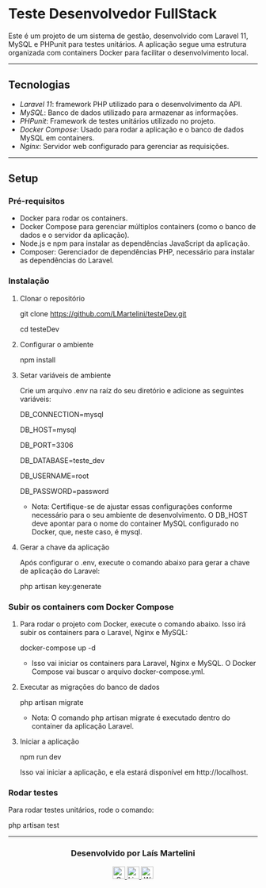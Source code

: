 # Teste Desenvolvedor FullStack

Este é um projeto de um sistema de gestão, desenvolvido com Laravel 11, MySQL e PHPunit para testes unitários. A aplicação segue uma estrutura organizada com containers Docker para facilitar o desenvolvimento local.

---

## Tecnologias

- *Laravel 11*: framework PHP utilizado para o desenvolvimento da API.
- *MySQL*: Banco de dados utilizado para armazenar as informações.
- *PHPunit*: Framework de testes unitários utilizado no projeto.
- *Docker Compose*: Usado para rodar a aplicação e o banco de dados MySQL em containers.
- *Nginx*: Servidor web configurado para gerenciar as requisições.

---

## Setup

### Pré-requisitos

- Docker para rodar os containers.
- Docker Compose para gerenciar múltiplos containers (como o banco de dados e o servidor da aplicação).
- Node.js e npm para instalar as dependências JavaScript da aplicação.
- Composer: Gerenciador de dependências PHP, necessário para instalar as dependências do Laravel.


### Instalação

1. Clonar o repositório

   git clone https://github.com/LMartelini/testeDev.git

   cd testeDev
   

2. Configurar o ambiente

   npm install
   

3. Setar variáveis de ambiente

   Crie um arquivo .env na raíz do seu diretório e adicione as seguintes variáveis:

    DB_CONNECTION=mysql

    DB_HOST=mysql

    DB_PORT=3306

    DB_DATABASE=teste_dev

    DB_USERNAME=root

    DB_PASSWORD=password

    - Nota: Certifique-se de ajustar essas configurações conforme necessário para o seu ambiente de desenvolvimento. O DB_HOST deve apontar para o nome do container MySQL configurado no Docker, que, neste caso, é mysql.

4. Gerar a chave da aplicação

    Após configurar o .env, execute o comando abaixo para gerar a chave de aplicação do Laravel:

    php artisan key:generate
   

### Subir os containers com Docker Compose

1. Para rodar o projeto com Docker, execute o comando abaixo. Isso irá subir os containers para o Laravel, Nginx e MySQL:


   docker-compose up -d

   - Isso vai iniciar os containers para Laravel, Nginx e MySQL. O Docker Compose vai buscar o arquivo docker-compose.yml.

2. Executar as migrações do banco de dados

   php artisan migrate

   - Nota: O comando php artisan migrate é executado dentro do container da aplicação Laravel.
   

3. Iniciar a aplicação

   npm run dev

   Isso vai iniciar a aplicação, e ela estará disponível em http://localhost. 

### Rodar testes

Para rodar testes unitários, rode o comando:

php artisan test


---

<h3 align='center'>Desenvolvido por Laís Martelini</h3>
<div align='center'>
  <a href="mailto:laismartelini03@gmail.com" title="Gmail">
     <img src="https://img.shields.io/badge/-Gmail-FF0000?style=flat-square&labelColor=FF0000&logo=gmail&logoColor=white" alt="Gmail" style='height: 25px'/>
  </a>
  <a href="https://www.linkedin.com/in/laís-martelini/" title="LinkedIn">
     <img src="https://img.shields.io/badge/-Linkedin-0e76a8?style=flat-square&logo=Linkedin&logoColor=white" style='height: 25px' alt="LinkedIn"/>
  </a>
  <a href="https://api.whatsapp.com/send?phone=14998212174" title="WhatsApp">
     <img src="https://img.shields.io/badge/-WhatsApp-25d366?style=flat-square&labelColor=25d366&logo=whatsapp&logoColor=white" alt="WhatsApp" style='height: 25px'/>
  </a>
</div>